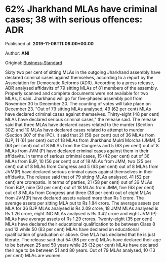 
# 62% Jharkhand MLAs have criminal cases; 38 with serious offences: ADR

Published at: **2019-11-06T11:09:00+00:00**

Author: **ANI**

Original: [Business-Standard](https://www.business-standard.com/article/news-ani/62-pc-mlas-in-jharkhand-have-criminal-cases-adr-119110601001_1.html)

Sixty two per cent of sitting MLAs in the outgoing Jharkhand assembly have declared criminal cases against themselves, according to a report by the Association for Democratic Reforms (ADR).
According to a press release, ADR analysed affidavits of 79 sitting MLAs of 81 members of the assembly. Properly scanned and complete documents were not available for two MLAs, it said.
Jharkhand will go for five-phased assembly poll from November 30 to December 20. The counting of votes will take place on December 23.
"Out of 79 sitting MLAs analysed, 49 (62 per cent) MLAs have declared criminal cases against themselves. Thirty-eight (48 per cent) MLAs have declared serious criminal cases," the release said.
The release said that three MLAs have declared cases related to the murder (Section 302) and 10 MLAs have declared cases related to attempt to murder (Section 307 of the IPC).
It said that 21 (58 per cent) out of 36 MLAs from BJP, 11 (61 per cent) out of 18 MLAs from Jharkhand Mukti Morcha (JMM), 5 (63 per cent) out of 8 MLAs from the Congress and 5 (63 per cent) out of 8 MLAs from JVM (P) have declared criminal cases against them in their affidavits.
In terms of serious criminal cases, 15 (42 per cent) out of 36 MLAs from BJP, 10 (56 per cent) out of 18 MLAs from JMM, two (25 per cent) out of 8 MLAs from Congress and 5 (63 per cent) out of 8 MLAs from JVM(P) have declared serious criminal cases against themselves in their affidavits.
The release said that of 79 sitting MLAs analysed, 41 (52 per cent) are crorepatis.
In terms of parties, 21 (58 per cent) out of 36 MLAs from BJP, nine (50 per cent) out of 18 MLAs from JMM, five (63 per cent) out of 8 MLAs from Congress and three (38 per cent) out of eight MLAs from JVM(P) have declared assets valued more than Rs 1 crore.
The average assets per sitting MLA put to Rs 1.84 crore.
The average assets per MLA for 36 BJP MLAs analysed is Rs 2.09 crore, 18 JMM MLAs analysed is Rs 1.26 crore, eight INC MLAs analysed is Rs 3.42 crore and eight JVM (P) MLAs have average assets of Rs 1.29 crores.
Twenty-eight (35 per cent) MLAs have declared their educational qualification to be between Class 8 and 12 while 50 (63 per cent) MLAs have declared an educational qualification of graduation or above.
One MLA has declared that he is just literate.
The release said that 54 (68 per cent) MLAs have declared their age to be between 25 and 50 years while 25 (32 per cent) MLAs have declared their age to be between 51 and 80 years.
Out of 79 MLAs analysed, 10 (13 per cent) MLAs are women.
